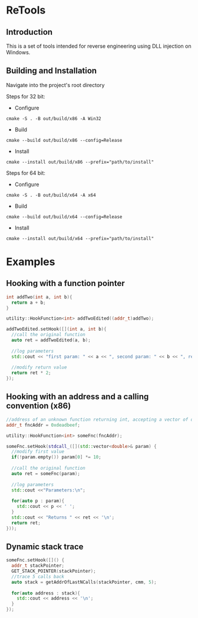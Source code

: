# ReTools

## Introduction
This is a set of tools intended for reverse engineering using DLL injection on Windows.
## Building and Installation

Navigate into the project's root directory  

Steps for 32 bit:
* Configure
```
cmake -S . -B out/build/x86 -A Win32
```
* Build
```
cmake --build out/build/x86 --config=Release
```
* Install
```
cmake --install out/build/x86 --prefix="path/to/install"
```
Steps for 64 bit:
* Configure
```
cmake -S . -B out/build/x64 -A x64
```
* Build
```
cmake --build out/build/x64 --config=Release
```
* Install
```
cmake --install out/build/x64 --prefix="path/to/install"
```

# Examples
## Hooking with a function pointer
```c++
int addTwo(int a, int b){
  return a + b;
}

utility::HookFunction<int> addTwoEdited((addr_t)addTwo);

addTwoEdited.setHook([](int a, int b){
  //call the original function
  auto ret = addTwoEdited(a, b);
  
  //log parameters
  std::cout << "first param: " << a << ", second param: " << b << ", return value: " << ret << '\n';
  
  //modify return value
  return ret * 2;
});
```
## Hooking with an address and a calling convention (x86)
```c++
//address of an unknown function returning int, accepting a vector of double and using stdcall calling convention
addr_t fncAddr = 0xdeadbeef;

utility::HookFunction<int> someFnc(fncAddr);

someFnc.setHook(stdcall_([](std::vector<double>& param) {
  //modify first value
  if(!param.empty()) param[0] *= 10;
  
  //call the original function
  auto ret = someFnc(param);
  
  //log parameters
  std::cout <<"Parameters:\n";
  
  for(auto p : param){
    std::cout << p << ' ';
  }
  std::cout << "Returns " << ret << '\n';
  return ret;
}));
```
## Dynamic stack trace
```c++
someFnc.setHook([]() {
  addr_t stackPointer;
  GET_STACK_POINTER(stackPointer);
  //trace 5 calls back
  auto stack = getAddrOfLastNCalls(stackPointer, cmm, 5);
  
  for(auto address : stack){
    std::cout << address << '\n'; 
  }
});
```
